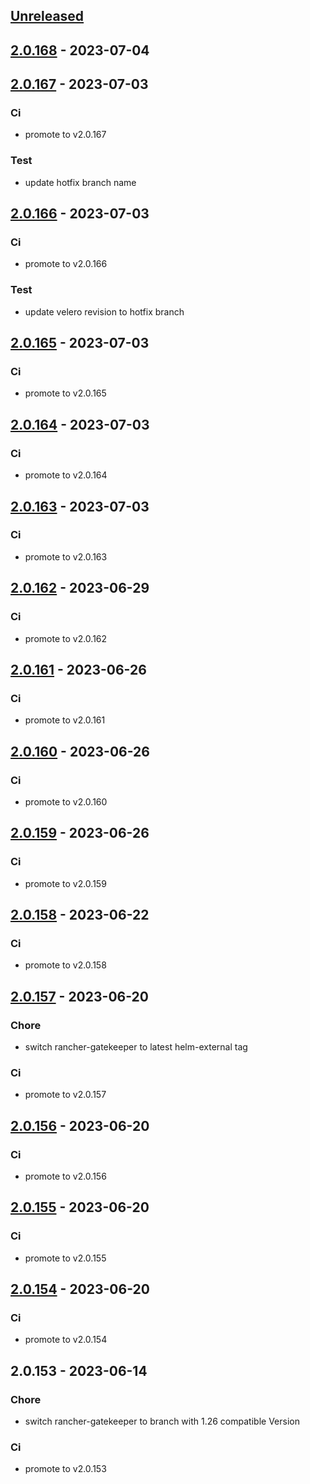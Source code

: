 <a name="unreleased"></a>
## [Unreleased]


<a name="2.0.168"></a>
## [2.0.168] - 2023-07-04

<a name="2.0.167"></a>
## [2.0.167] - 2023-07-03
### Ci
- promote to v2.0.167

### Test
- update hotfix branch name


<a name="2.0.166"></a>
## [2.0.166] - 2023-07-03
### Ci
- promote to v2.0.166

### Test
- update velero revision to hotfix branch


<a name="2.0.165"></a>
## [2.0.165] - 2023-07-03
### Ci
- promote to v2.0.165


<a name="2.0.164"></a>
## [2.0.164] - 2023-07-03
### Ci
- promote to v2.0.164


<a name="2.0.163"></a>
## [2.0.163] - 2023-07-03
### Ci
- promote to v2.0.163


<a name="2.0.162"></a>
## [2.0.162] - 2023-06-29
### Ci
- promote to v2.0.162


<a name="2.0.161"></a>
## [2.0.161] - 2023-06-26
### Ci
- promote to v2.0.161


<a name="2.0.160"></a>
## [2.0.160] - 2023-06-26
### Ci
- promote to v2.0.160


<a name="2.0.159"></a>
## [2.0.159] - 2023-06-26
### Ci
- promote to v2.0.159


<a name="2.0.158"></a>
## [2.0.158] - 2023-06-22
### Ci
- promote to v2.0.158


<a name="2.0.157"></a>
## [2.0.157] - 2023-06-20
### Chore
- switch rancher-gatekeeper to latest helm-external tag

### Ci
- promote to v2.0.157


<a name="2.0.156"></a>
## [2.0.156] - 2023-06-20
### Ci
- promote to v2.0.156


<a name="2.0.155"></a>
## [2.0.155] - 2023-06-20
### Ci
- promote to v2.0.155


<a name="2.0.154"></a>
## [2.0.154] - 2023-06-20
### Ci
- promote to v2.0.154


<a name="2.0.153"></a>
## 2.0.153 - 2023-06-14
### Chore
- switch rancher-gatekeeper to branch with 1.26 compatible Version

### Ci
- promote to v2.0.153


[Unreleased]: https://gitlab.industrysoftware.automation.siemens.com/caas-ops/fleet/aws-usea1-qa-qa/compare/2.0.168...HEAD
[2.0.168]: https://gitlab.industrysoftware.automation.siemens.com/caas-ops/fleet/aws-usea1-qa-qa/compare/2.0.167...2.0.168
[2.0.167]: https://gitlab.industrysoftware.automation.siemens.com/caas-ops/fleet/aws-usea1-qa-qa/compare/2.0.166...2.0.167
[2.0.166]: https://gitlab.industrysoftware.automation.siemens.com/caas-ops/fleet/aws-usea1-qa-qa/compare/2.0.165...2.0.166
[2.0.165]: https://gitlab.industrysoftware.automation.siemens.com/caas-ops/fleet/aws-usea1-qa-qa/compare/2.0.164...2.0.165
[2.0.164]: https://gitlab.industrysoftware.automation.siemens.com/caas-ops/fleet/aws-usea1-qa-qa/compare/2.0.163...2.0.164
[2.0.163]: https://gitlab.industrysoftware.automation.siemens.com/caas-ops/fleet/aws-usea1-qa-qa/compare/2.0.162...2.0.163
[2.0.162]: https://gitlab.industrysoftware.automation.siemens.com/caas-ops/fleet/aws-usea1-qa-qa/compare/2.0.161...2.0.162
[2.0.161]: https://gitlab.industrysoftware.automation.siemens.com/caas-ops/fleet/aws-usea1-qa-qa/compare/2.0.160...2.0.161
[2.0.160]: https://gitlab.industrysoftware.automation.siemens.com/caas-ops/fleet/aws-usea1-qa-qa/compare/2.0.159...2.0.160
[2.0.159]: https://gitlab.industrysoftware.automation.siemens.com/caas-ops/fleet/aws-usea1-qa-qa/compare/2.0.158...2.0.159
[2.0.158]: https://gitlab.industrysoftware.automation.siemens.com/caas-ops/fleet/aws-usea1-qa-qa/compare/2.0.157...2.0.158
[2.0.157]: https://gitlab.industrysoftware.automation.siemens.com/caas-ops/fleet/aws-usea1-qa-qa/compare/2.0.156...2.0.157
[2.0.156]: https://gitlab.industrysoftware.automation.siemens.com/caas-ops/fleet/aws-usea1-qa-qa/compare/2.0.155...2.0.156
[2.0.155]: https://gitlab.industrysoftware.automation.siemens.com/caas-ops/fleet/aws-usea1-qa-qa/compare/2.0.154...2.0.155
[2.0.154]: https://gitlab.industrysoftware.automation.siemens.com/caas-ops/fleet/aws-usea1-qa-qa/compare/2.0.153...2.0.154
